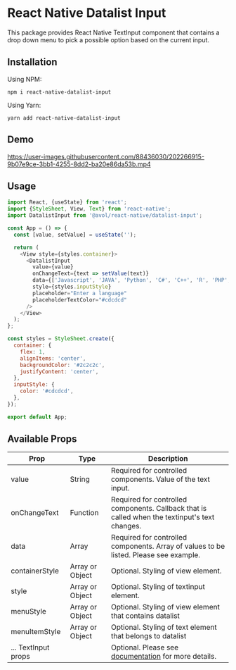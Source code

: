 # React Native Datalist Input

This package provides React Native TextInput component that contains a drop down menu to pick a possible option based on the current input.

## Installation

Using NPM:

```
npm i react-native-datalist-input
```

Using Yarn:

```
yarn add react-native-datalist-input
```

## Demo

https://user-images.githubusercontent.com/88436030/202266915-9b07e9ce-3bb1-4255-8dd2-ba20e86da53b.mp4

## Usage

```javascript
import React, {useState} from 'react';
import {StyleSheet, View, Text} from 'react-native';
import DatalistInput from '@avol/react-native/datalist-input';

const App = () => {
  const [value, setValue] = useState('');

  return (
    <View style={styles.container}>
      <DatalistInput
        value={value}
        onChangeText={text => setValue(text)}
        data={['Javascript', 'JAVA', 'Python', 'C#', 'C++', 'R', 'PHP', 'Go']}
        style={styles.inputStyle}
        placeholder="Enter a language"
        placeholderTextColor="#cdcdcd"
      />
    </View>
  );
};

const styles = StyleSheet.create({
  container: {
    flex: 1,
    alignItems: 'center',
    backgroundColor: '#2c2c2c',
    justifyContent: 'center',
  },
  inputStyle: {
    color: '#cdcdcd',
  },
});

export default App;
```

## Available Props

| Prop                | Type            | Description     |
| ------------------- | --------------- | --------------- |
| value               | String          | Required for controlled components. Value of the text input. | 
| onChangeText        | Function        | Required for controlled components. Callback that is called when the textinput's text changes.  |
| data                | Array           | Required for controlled components. Array of values to be listed. Please see example. |
| containerStyle      | Array or Object | Optional. Styling of view element. |
| style               | Array or Object | Optional. Styling of textinput element. |
| menuStyle           | Array or Object | Optional. Styling of view element that contains datalist |
| menuItemStyle       | Array or Object | Optional. Styling of text element that belongs to datalist |
| ... TextInput props |                 | Optional. Please see [documentation](https://reactnative.dev/docs/textinput) for more details. |
